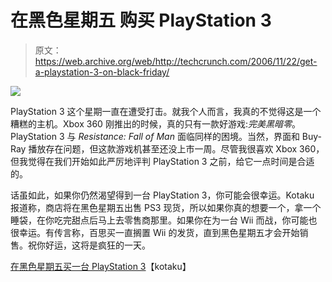 # 在黑色星期五 购买 PlayStation 3

> 原文：<https://web.archive.org/web/http://techcrunch.com/2006/11/22/get-a-playstation-3-on-black-friday/>

![](img/cd63cc1ca6d028388adc1e9a076678d5.png)

PlayStation 3 这个星期一直在遭受打击。就我个人而言，我真的不觉得这是一个糟糕的主机。Xbox 360 刚推出的时候，真的只有一款好游戏:*完美黑暗零*。PlayStation 3 与 *Resistance: Fall of Man* 面临同样的困境。当然，界面和 Buy-Ray 播放存在问题，但这款游戏机甚至还没上市一周。尽管我很喜欢 Xbox 360，但我觉得在我们开始如此严厉地评判 PlayStation 3 之前，给它一点时间是合适的。

话虽如此，如果你仍然渴望得到一台 PlayStation 3，你可能会很幸运。Kotaku 报道称，商店将在黑色星期五出售 PS3 现货，所以如果你真的想要一个，拿一个睡袋，在你吃完甜点后马上去零售商那里。如果你在为一台 Wii 而战，你可能也很幸运。有传言称，百思买一直搁置 Wii 的发货，直到黑色星期五才会开始销售。祝你好运，这将是疯狂的一天。

[在黑色星期五买一台 PlayStation 3](https://web.archive.org/web/20150926032845/http://www.kotaku.com/gaming/ps3/sony-second-ps3-shipment-has-landed-216518.php)【kotaku】